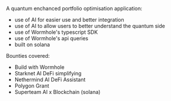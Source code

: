 A quantum enchanced portfolio optimisation application:
- use of AI for easier use and better integration
- use of AI to allow users to better understand the quantum side
- use of Wormhole's typescript SDK
- use of Wormhole's api queries
- built on solana

Bounties covered:
- Build with Wormhole
- Starknet AI DeFi simplifying
- Nethermind AI DeFi Assistant
- Polygon Grant
- Superteam AI x Blockchain (solana)